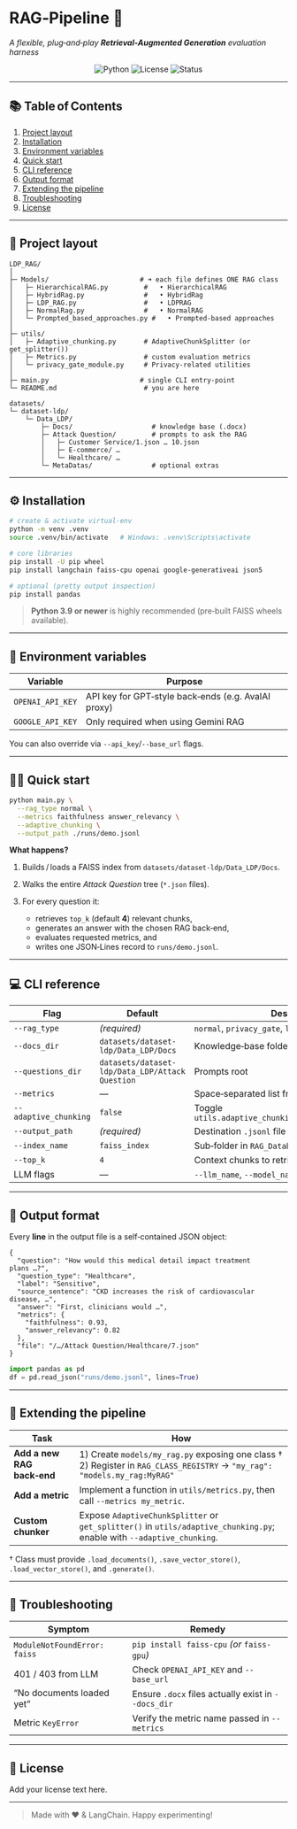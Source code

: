 # RAG‑Pipeline 🚀

*A flexible, plug‑and‑play **Retrieval‑Augmented Generation** evaluation harness*

<div align="center">

![Python](https://img.shields.io/badge/Python-3.9%2B-blue?logo=python)
![License](https://img.shields.io/badge/License-Add Your Own-lightgrey)
![Status](https://img.shields.io/badge/Build-passing-brightgreen)

</div>

---

## 📚 Table of Contents

1. [Project layout](#-project-layout)
2. [Installation](#-installation)
3. [Environment variables](#-environment-variables)
4. [Quick start](#-quick-start)
5. [CLI reference](#-cli-reference)
6. [Output format](#-output-format)
7. [Extending the pipeline](#-extending-the-pipeline)
8. [Troubleshooting](#-troubleshooting)
9. [License](#-license)

---

## 📁 Project layout

```text
LDP_RAG/
│
├─ Models/                       # ➜ each file defines ONE RAG class
│   ├─ HierarchicalRAG.py         #   • HierarchicalRAG
│   ├─ HybridRag.py               #   • HybridRag
│   ├─ LDP_RAG.py                 #   • LDPRAG
│   ├─ NormalRag.py               #   • NormalRAG
│   └─ Prompted_based_approaches.py #   • Prompted-based approaches
│
├─ utils/
│   ├─ Adaptive_chunking.py       # AdaptiveChunkSplitter (or get_splitter())
│   ├─ Metrics.py                 # custom evaluation metrics
│   └─ privacy_gate_module.py     # Privacy-related utilities
│
├─ main.py                       # single CLI entry‑point
└─ README.md                      # you are here
```

```text
datasets/
└─ dataset-ldp/
    └─ Data_LDP/
        ├─ Docs/                    # knowledge base (.docx)
        ├─ Attack Question/         # prompts to ask the RAG
        │   ├─ Customer Service/1.json … 10.json
        │   ├─ E‑commerce/ …
        │   └─ Healthcare/ …
        └─ MetaDatas/               # optional extras
```

---

## ⚙️ Installation

```bash
# create & activate virtual‑env
python -m venv .venv
source .venv/bin/activate   # Windows: .venv\Scripts\activate

# core libraries
pip install -U pip wheel
pip install langchain faiss-cpu openai google-generativeai json5

# optional (pretty output inspection)
pip install pandas
```

> **Python 3.9 or newer** is highly recommended (pre‑built FAISS wheels available).

---

## 🔑 Environment variables

| Variable         | Purpose                                             |
| ---------------- | --------------------------------------------------- |
| `OPENAI_API_KEY` | API key for GPT‑style back‑ends (e.g. AvalAI proxy) |
| `GOOGLE_API_KEY` | Only required when using Gemini RAG                 |

You can also override via `--api_key`/`--base_url` flags.

---

## 🏃‍♂️ Quick start

```bash
python main.py \
  --rag_type normal \
  --metrics faithfulness answer_relevancy \
  --adaptive_chunking \
  --output_path ./runs/demo.jsonl
```

**What happens?**

1. Builds / loads a FAISS index from `datasets/dataset-ldp/Data_LDP/Docs`.
2. Walks the entire *Attack Question* tree (`*.json` files).
3. For every question it:

   * retrieves `top_k` (default **4**) relevant chunks,
   * generates an answer with the chosen RAG back‑end,
   * evaluates requested metrics, and
   * writes one JSON‑Lines record to `runs/demo.jsonl`.

---

## 💻 CLI reference

| Flag                  | Default                                         | Description                                             |
| --------------------- | ----------------------------------------------- | ------------------------------------------------------- |
| `--rag_type`          | *(required)*                                    | `normal`, `privacy_gate`, `ldp`, `adaptive`             |
| `--docs_dir`          | `datasets/dataset-ldp/Data_LDP/Docs`            | Knowledge‑base folder                                   |
| `--questions_dir`     | `datasets/dataset-ldp/Data_LDP/Attack Question` | Prompts root                                            |
| `--metrics`           | —                                               | Space‑separated list from `utils.metrics`               |
| `--adaptive_chunking` | `false`                                         | Toggle `utils.adaptive_chunking.AdaptiveChunkSplitter`  |
| `--output_path`       | *(required)*                                    | Destination `.jsonl` file                               |
| `--index_name`        | `faiss_index`                                   | Sub‑folder in `RAG_Database/`                           |
| `--top_k`             | `4`                                             | Context chunks to retrieve                              |
| LLM flags             | —                                               | `--llm_name`, `--model_name`, `--api_key`, `--base_url` |

---

## 📄 Output format

Every **line** in the output file is a self‑contained JSON object:

```jsonc
{
  "question": "How would this medical detail impact treatment plans …?",
  "question_type": "Healthcare",
  "label": "Sensitive",
  "source_sentence": "CKD increases the risk of cardiovascular disease, …",
  "answer": "First, clinicians would …",
  "metrics": {
    "faithfulness": 0.93,
    "answer_relevancy": 0.82
  },
  "file": "/…/Attack Question/Healthcare/7.json"
}
```

```python
import pandas as pd
df = pd.read_json("runs/demo.jsonl", lines=True)
```

---

## 🔌 Extending the pipeline

| Task                       | How                                                                                                                        |
| -------------------------- | -------------------------------------------------------------------------------------------------------------------------- |
| **Add a new RAG back‑end** | 1) Create `models/my_rag.py` exposing one class †  2) Register in `RAG_CLASS_REGISTRY` → `"my_rag": "models.my_rag:MyRAG"` |
| **Add a metric**           | Implement a function in `utils/metrics.py`, then call `--metrics my_metric`.                                               |
| **Custom chunker**         | Expose `AdaptiveChunkSplitter` or `get_splitter()` in `utils/adaptive_chunking.py`; enable with `--adaptive_chunking`.     |

† Class must provide `.load_documents()`, `.save_vector_store()`, `.load_vector_store()`, and `.generate()`.

---

## 🐛 Troubleshooting

| Symptom                      | Remedy                                              |
| ---------------------------- | --------------------------------------------------- |
| `ModuleNotFoundError: faiss` | `pip install faiss-cpu` *(or* `faiss-gpu`*)*        |
| 401 / 403 from LLM           | Check `OPENAI_API_KEY` and `--base_url`             |
| “No documents loaded yet”    | Ensure `.docx` files actually exist in `--docs_dir` |
| Metric `KeyError`            | Verify the metric name passed in `--metrics`        |

---

## 📜 License

Add your license text here.

---

> Made with ❤️ & LangChain.  Happy experimenting!

